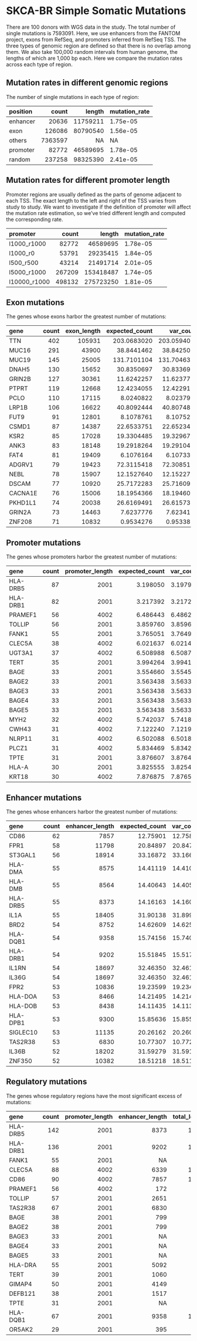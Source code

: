 SKCA-BR Simple Somatic Mutations
================

There are 100 donors with WGS data in the study. The total number of
single mutations is 7593091. Here, we use enhancers from the FANTOM
project, exons from RefSeq, and promoters inferred from RefSeq TSS. The
three types of genomic region are defined so that there is no overlap
among them. We also take 100,000 random intervals from human genome, the
lengths of which are 1,000 bp each. Here we compare the mutation rates
across each type of region.

## Mutation rates in different genomic regions

The number of single mutations in each type of region:

| position |   count |   length | mutation\_rate |
| :------- | ------: | -------: | :------------- |
| enhancer |   20636 | 11759211 | 1.75e-05       |
| exon     |  126086 | 80790540 | 1.56e-05       |
| others   | 7363597 |       NA | NA             |
| promoter |   82772 | 46589695 | 1.78e-05       |
| random   |  237258 | 98325390 | 2.41e-05       |

## Mutation rates for different promoter length

Promoter regions are usually defined as the parts of genome adjacent to
each TSS. The exact length to the left and right of the TSS varies from
study to study. We want to investigate if the definition of promoter
will affect the mutation rate estimation, so we’ve tried different
length and computed the corresponding rate.

| promoter      |  count |    length | mutation\_rate |
| :------------ | -----: | --------: | :------------- |
| l1000\_r1000  |  82772 |  46589695 | 1.78e-05       |
| l1000\_r0     |  53791 |  29235415 | 1.84e-05       |
| l500\_r500    |  43214 |  21491714 | 2.01e-05       |
| l5000\_r1000  | 267209 | 153418487 | 1.74e-05       |
| l10000\_r1000 | 498132 | 275723250 | 1.81e-05       |

## Exon mutations

<!-- The transcripts whose exon harbor the greatest number of mutations: -->

The genes whose exons harbor the greatest number of
mutations:

| gene    | count | exon\_length | expected\_count |  var\_count | log.p\_value |
| :------ | ----: | -----------: | --------------: | ----------: | -----------: |
| TTN     |   402 |       105931 |     203.0683020 | 203.0594005 |   34.2297563 |
| MUC16   |   291 |        43900 |      38.8441462 |  38.8425092 |  146.5584208 |
| MUC19   |   145 |        25005 |     131.7101104 | 131.7046326 |    0.8755063 |
| DNAH5   |   130 |        15652 |      30.8350697 |  30.8336971 |   39.5101051 |
| GRIN2B  |   127 |        30361 |      11.6242257 |  11.6237793 |   83.1847409 |
| PTPRT   |   119 |        12668 |      12.4234055 |  12.4229130 |   71.8795748 |
| PCLO    |   110 |        17115 |       8.0240822 |   8.0237973 |   82.1696779 |
| LRP1B   |   106 |        16622 |      40.8092444 |  40.8074838 |   16.8350106 |
| FUT9    |    91 |        12801 |       8.1078761 |   8.1075213 |   60.9016136 |
| CSMD1   |    87 |        14387 |      22.6533751 |  22.6523481 |   24.1368090 |
| KSR2    |    85 |        17028 |      19.3304485 |  19.3296754 |   27.4041883 |
| ANK3    |    83 |        18148 |      19.2918264 |  19.2910455 |   26.1755776 |
| FAT4    |    81 |        19409 |       6.1076164 |   6.1073309 |   59.7265232 |
| ADGRV1  |    79 |        19423 |      72.3115418 |  72.3085136 |    0.6372575 |
| NEBL    |    78 |        15907 |      12.1527640 |  12.1522714 |   35.6548679 |
| DSCAM   |    77 |        10920 |      25.7172283 |  25.7160963 |   15.5710596 |
| CACNA1E |    76 |        15006 |      18.1954366 |  18.1946028 |   23.3038982 |
| PKHD1L1 |    74 |        20038 |      26.6169491 |  26.6157322 |   13.4287314 |
| GRIN2A  |    73 |        14463 |       7.6237776 |   7.6234151 |   44.5157142 |
| ZNF208  |    71 |        10832 |       0.9534276 |   0.9533854 |  103.8085164 |

## Promoter mutations

<!-- The transcripts whose promoters harbor the greatest number of mutations: -->

The genes whose promoters harbor the greatest number of
mutations:

| gene     | count | promoter\_length | expected\_count | var\_count | log.p\_value |
| :------- | ----: | ---------------: | --------------: | ---------: | -----------: |
| HLA-DRB5 |    87 |             2001 |        3.198050 |   3.197935 |    89.771631 |
| HLA-DRB1 |    82 |             2001 |        3.217392 |   3.217276 |    82.441833 |
| PRAMEF1  |    56 |             4002 |        6.486443 |   6.486214 |    32.144180 |
| TOLLIP   |    56 |             2001 |        3.859760 |   3.859618 |    43.650350 |
| FANK1    |    55 |             2001 |        3.765051 |   3.764909 |    43.041234 |
| CLEC5A   |    38 |             4002 |        6.021637 |   6.021437 |    17.632050 |
| UGT3A1   |    37 |             4002 |        6.508988 |   6.508752 |    15.784424 |
| TERT     |    35 |             2001 |        3.994264 |   3.994113 |    20.647739 |
| BAGE     |    33 |             2001 |        3.554660 |   3.554530 |    20.258326 |
| BAGE2    |    33 |             2001 |        3.563438 |   3.563308 |    20.226667 |
| BAGE3    |    33 |             2001 |        3.563438 |   3.563308 |    20.226667 |
| BAGE4    |    33 |             2001 |        3.563438 |   3.563308 |    20.226667 |
| BAGE5    |    33 |             2001 |        3.563438 |   3.563308 |    20.226667 |
| MYH2     |    32 |             4002 |        5.742037 |   5.741838 |    13.541327 |
| CWH43    |    31 |             4002 |        7.122240 |   7.121975 |    10.468756 |
| NLRP11   |    31 |             4002 |        6.502088 |   6.501862 |    11.436387 |
| PLCZ1    |    31 |             4002 |        5.834469 |   5.834278 |    12.616074 |
| TPTE     |    31 |             2001 |        3.876607 |   3.876462 |    17.300770 |
| HLA-A    |    30 |             2001 |        3.825555 |   3.825408 |    16.547307 |
| KRT18    |    30 |             4002 |        7.876875 |   7.876562 |     8.828112 |

## Enhancer mutations

<!-- The transcripts whose enhancers harbor the greatest number of mutations: -->

The genes whose enhancers harbor the greatest number of
mutations:

| gene     | count | enhancer\_length | expected\_count | var\_count | log.p\_value |
| :------- | ----: | ---------------: | --------------: | ---------: | -----------: |
| CD86     |    62 |             7857 |        12.75901 |   12.75837 |    22.380567 |
| FPR1     |    58 |            11798 |        20.84897 |   20.84786 |    10.731581 |
| ST3GAL1  |    56 |            18914 |        33.16872 |   33.16695 |     3.729844 |
| HLA-DMA  |    55 |             8575 |        14.41119 |   14.41045 |    15.505565 |
| HLA-DMB  |    55 |             8564 |        14.40643 |   14.40568 |    15.511446 |
| HLA-DRB5 |    55 |             8373 |        14.16163 |   14.16090 |    15.817001 |
| IL1A     |    55 |            18405 |        31.90138 |   31.89970 |     3.894158 |
| BRD2     |    54 |             8752 |        14.62609 |   14.62533 |    14.665155 |
| HLA-DQB1 |    54 |             9358 |        15.74156 |   15.74074 |    13.413991 |
| HLA-DRB1 |    54 |             9202 |        15.51845 |   15.51765 |    13.654271 |
| IL1RN    |    54 |            18697 |        32.46350 |   32.46179 |     3.472948 |
| IL36G    |    54 |            18697 |        32.46350 |   32.46179 |     3.472948 |
| FPR2     |    53 |            10836 |        19.23599 |   19.23496 |     9.737972 |
| HLA-DOA  |    53 |             8466 |        14.21495 |   14.21421 |    14.577206 |
| HLA-DOB  |    53 |             8438 |        14.11435 |   14.11362 |    14.698061 |
| HLA-DPB1 |    53 |             9300 |        15.85636 |   15.85553 |    12.756812 |
| SIGLEC10 |    53 |            11135 |        20.26162 |   20.26052 |     8.975130 |
| TAS2R38  |    53 |             6830 |        10.77307 |   10.77255 |    19.499454 |
| IL36B    |    52 |            18202 |        31.59279 |   31.59113 |     3.269738 |
| ZNF350   |    52 |            10382 |        18.51218 |   18.51119 |     9.854186 |

## Regulatory mutations

<!-- The transcripts whose regulatory regions have the most significant excess of mutations: -->

The genes whose regulatory regions have the most significant excess of
mutations:

| gene     | count | promoter\_length | enhancer\_length | total\_length | expected\_count | log.p\_value |
| :------- | ----: | ---------------: | ---------------: | ------------: | --------------: | -----------: |
| HLA-DRB5 |   142 |             2001 |             8373 |         10374 |       17.359684 |     76.89874 |
| HLA-DRB1 |   136 |             2001 |             9202 |         11203 |       18.735846 |     67.55288 |
| FANK1    |    55 |             2001 |               NA |          2001 |        3.765051 |     43.04123 |
| CLEC5A   |    88 |             4002 |             6339 |         10341 |       16.054778 |     35.06146 |
| CD86     |    90 |             4002 |             7857 |         11859 |       18.799167 |     31.56365 |
| PRAMEF1  |    56 |             4002 |              172 |          4174 |        6.878431 |     30.88402 |
| TOLLIP   |    57 |             2001 |             2651 |          4652 |        9.503698 |     24.91783 |
| TAS2R38  |    67 |             2001 |             6830 |          8831 |       13.846112 |     24.00780 |
| BAGE     |    38 |             2001 |              799 |          2800 |        4.519643 |     21.73411 |
| BAGE2    |    38 |             2001 |              799 |          2800 |        4.528421 |     21.70579 |
| BAGE3    |    33 |             2001 |               NA |          2001 |        3.563438 |     20.22667 |
| BAGE4    |    33 |             2001 |               NA |          2001 |        3.563438 |     20.22667 |
| BAGE5    |    33 |             2001 |               NA |          2001 |        3.563438 |     20.22667 |
| HLA-DRA  |    55 |             2001 |             5092 |          7093 |       11.450270 |     19.74275 |
| TERT     |    39 |             2001 |             1060 |          3061 |        5.849224 |     18.86468 |
| GIMAP4   |    50 |             2001 |             4149 |          6150 |       10.094181 |     18.56808 |
| DEFB121  |    38 |             2001 |             1517 |          3518 |        5.827790 |     18.09039 |
| TPTE     |    31 |             2001 |               NA |          2001 |        3.876607 |     17.30077 |
| HLA-DQB1 |    67 |             2001 |             9358 |         11359 |       18.915924 |     17.08893 |
| OR5AK2   |    29 |             2001 |              395 |          2396 |        3.429968 |     16.86024 |
